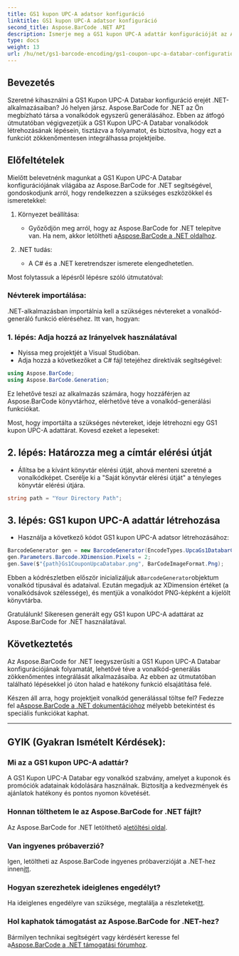 ```yaml
---
title: GS1 kupon UPC-A adatsor konfiguráció
linktitle: GS1 kupon UPC-A adatsor konfiguráció
second_title: Aspose.BarCode .NET API
description: Ismerje meg a GS1 kupon UPC-A adattár konfigurációját az Aspose.BarCode segítségével .NET-hez. Hozzon létre vonalkódokat egyszerűen. Kezd el most!
type: docs
weight: 13
url: /hu/net/gs1-barcode-encoding/gs1-coupon-upc-a-databar-configuration/
---
```


## Bevezetés

Szeretné kihasználni a GS1 Kupon UPC-A Databar konfiguráció erejét .NET-alkalmazásaiban? Jó helyen jársz. Aspose.BarCode for .NET az Ön megbízható társa a vonalkódok egyszerű generálásához. Ebben az átfogó útmutatóban végigvezetjük a GS1 Kupon UPC-A Databar vonalkódok létrehozásának lépésein, tisztázva a folyamatot, és biztosítva, hogy ezt a funkciót zökkenőmentesen integrálhassa projektjeibe.

## Előfeltételek

Mielőtt belevetnénk magunkat a GS1 Kupon UPC-A Databar konfigurációjának világába az Aspose.BarCode for .NET segítségével, gondoskodjunk arról, hogy rendelkezzen a szükséges eszközökkel és ismeretekkel:

1. Környezet beállítása:
   -  Győződjön meg arról, hogy az Aspose.BarCode for .NET telepítve van. Ha nem, akkor letöltheti a[Aspose.BarCode a .NET oldalhoz](https://releases.aspose.com/barcode/net/).

2. .NET tudás:
   - A C# és a .NET keretrendszer ismerete elengedhetetlen.

Most folytassuk a lépésről lépésre szóló útmutatóval:

### Névterek importálása:

.NET-alkalmazásban importálnia kell a szükséges névtereket a vonalkód-generáló funkció eléréséhez. Itt van, hogyan:

### 1. lépés: Adja hozzá az Irányelvek használatával
- Nyissa meg projektjét a Visual Studióban.
- Adja hozzá a következőket a C# fájl tetejéhez direktívák segítségével:

```csharp
using Aspose.BarCode;
using Aspose.BarCode.Generation;
```

Ez lehetővé teszi az alkalmazás számára, hogy hozzáférjen az Aspose.BarCode könyvtárhoz, elérhetővé téve a vonalkód-generálási funkciókat.

Most, hogy importálta a szükséges névtereket, ideje létrehozni egy GS1 kupon UPC-A adattárat. Kovesd ezeket a lepeseket:

## 2. lépés: Határozza meg a címtár elérési útját
- Állítsa be a kívánt könyvtár elérési útját, ahová menteni szeretné a vonalkódképet. Cserélje ki a "Saját könyvtár elérési útját" a tényleges könyvtár elérési útjára.

```csharp
string path = "Your Directory Path";
```

## 3. lépés: GS1 kupon UPC-A adattár létrehozása
- Használja a következő kódot GS1 kupon UPC-A adatsor létrehozásához:

```csharp
BarcodeGenerator gen = new BarcodeGenerator(EncodeTypes.UpcaGs1DatabarCoupon, "123456789012(8110)ASPOSE");
gen.Parameters.Barcode.XDimension.Pixels = 2;
gen.Save($"{path}Gs1CouponUpcaDatabar.png", BarCodeImageFormat.Png);
```

 Ebben a kódrészletben először inicializáljuk a`BarcodeGenerator`objektum vonalkód típusával és adataival. Ezután megadjuk az XDimension értéket (a vonalkódsávok szélessége), és mentjük a vonalkódot PNG-képként a kijelölt könyvtárba.

Gratulálunk! Sikeresen generált egy GS1 kupon UPC-A adattárat az Aspose.BarCode for .NET használatával.

## Következtetés

Az Aspose.BarCode for .NET leegyszerűsíti a GS1 Kupon UPC-A Databar konfigurációjának folyamatát, lehetővé téve a vonalkód-generálás zökkenőmentes integrálását alkalmazásaiba. Az ebben az útmutatóban található lépésekkel jó úton halad e hatékony funkció elsajátítása felé.

 Készen áll arra, hogy projektjeit vonalkód generálással töltse fel? Fedezze fel a[Aspose.BarCode a .NET dokumentációhoz](https://reference.aspose.com/barcode/net/) mélyebb betekintést és speciális funkciókat kaphat.

---

## GYIK (Gyakran Ismételt Kérdések):

### Mi az a GS1 kupon UPC-A adattár?
A GS1 Kupon UPC-A Databar egy vonalkód szabvány, amelyet a kuponok és promóciók adatainak kódolására használnak. Biztosítja a kedvezmények és ajánlatok hatékony és pontos nyomon követését.

### Honnan tölthetem le az Aspose.BarCode for .NET fájlt?
Az Aspose.BarCode for .NET letölthető a[letöltési oldal](https://releases.aspose.com/barcode/net/).

### Van ingyenes próbaverzió?
 Igen, letöltheti az Aspose.BarCode ingyenes próbaverzióját a .NET-hez innen[itt](https://releases.aspose.com/).

### Hogyan szerezhetek ideiglenes engedélyt?
 Ha ideiglenes engedélyre van szüksége, megtalálja a részleteket[itt](https://purchase.aspose.com/temporary-license/).

### Hol kaphatok támogatást az Aspose.BarCode for .NET-hez?
 Bármilyen technikai segítségért vagy kérdésért keresse fel a[Aspose.BarCode a .NET támogatási fórumhoz](https://forum.aspose.com/c/barcode/13).

